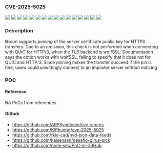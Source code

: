 ### [CVE-2025-5025](https://cve.mitre.org/cgi-bin/cvename.cgi?name=CVE-2025-5025)
![](https://img.shields.io/static/v1?label=Product&message=curl&color=blue)
![](https://img.shields.io/static/v1?label=Version&message=8.10.0%20&color=brightgreen)
![](https://img.shields.io/static/v1?label=Version&message=8.10.1%20&color=brightgreen)
![](https://img.shields.io/static/v1?label=Version&message=8.11.0%20&color=brightgreen)
![](https://img.shields.io/static/v1?label=Version&message=8.11.1%20&color=brightgreen)
![](https://img.shields.io/static/v1?label=Version&message=8.12.0%20&color=brightgreen)
![](https://img.shields.io/static/v1?label=Version&message=8.12.1%20&color=brightgreen)
![](https://img.shields.io/static/v1?label=Version&message=8.13.0%20&color=brightgreen)
![](https://img.shields.io/static/v1?label=Version&message=8.5.0%20&color=brightgreen)
![](https://img.shields.io/static/v1?label=Version&message=8.6.0%20&color=brightgreen)
![](https://img.shields.io/static/v1?label=Version&message=8.7.0%20&color=brightgreen)
![](https://img.shields.io/static/v1?label=Version&message=8.7.1%20&color=brightgreen)
![](https://img.shields.io/static/v1?label=Version&message=8.8.0%20&color=brightgreen)
![](https://img.shields.io/static/v1?label=Version&message=8.9.0%20&color=brightgreen)
![](https://img.shields.io/static/v1?label=Version&message=8.9.1%20&color=brightgreen)
![](https://img.shields.io/static/v1?label=Vulnerability&message=CWE-295%20Improper%20Certificate%20Validation&color=brightgreen)

### Description

libcurl supports *pinning* of the server certificate public key for HTTPS transfers. Due to an omission, this check is not performed when connecting with QUIC for HTTP/3, when the TLS backend is wolfSSL. Documentation says the option works with wolfSSL, failing to specify that it does not for QUIC and HTTP/3. Since pinning makes the transfer succeed if the pin is fine, users could unwittingly connect to an impostor server without noticing.

### POC

#### Reference
No PoCs from references.

#### Github
- https://github.com/ARPSyndicate/cve-scores
- https://github.com/KiPhuong/cve-2025-5025
- https://github.com/fkie-cad/nvd-json-data-feeds
- https://github.com/kaisensan/desafio-girus-pick
- https://github.com/nomi-sec/PoC-in-GitHub

